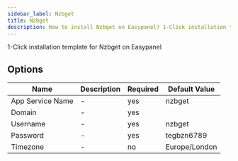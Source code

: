 ```yaml
---
sidebar_label: Nzbget
title: Nzbget
description: How to install Nzbget on Easypanel? 1-Click installation template for Nzbget on Easypanel
---
```


<!-- generated -->

1-Click installation template for Nzbget on Easypanel

## Options

Name | Description | Required | Default Value
-|-|-|-
App Service Name | - | yes | nzbget
Domain | - | yes | 
Username | - | yes | nzbget
Password | - | yes | tegbzn6789
Timezone | - | no | Europe/London
